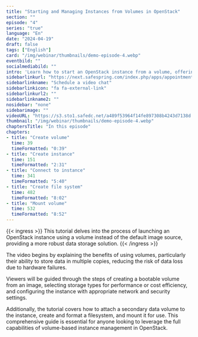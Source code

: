 ```yaml
---
title: "Starting and Managing Instances from Volumes in OpenStack"
section: ""
episode: "4"
series: "true"
language: "En"
date: "2024-04-19"
draft: false
tags: ["English"]
card: "/img/webinar/thumbnails/demo-episode-4.webp"
eventbild: ""
socialmediabild: ""
intro: 'Learn how to start an OpenStack instance from a volume, offering enhanced data resilience and storage options.'
sidebarlinkurl: "https://next.safespring.com/index.php/apps/appointments/embed/VOZl8W1TrMMEFQ%3D%3D/form"
sidebarlinkname: "Schedule a video chat"
sidebarlinkicon: "fa fa-external-link"
sidebarlinkurl2: ""
sidebarlinkname2: ""
nosidebar: "none"
sidebarimage: ""
videoURL: "https://s3.sto1.safedc.net/a489f53964f14fe897308b4243d7138d:processedvideos/safespring-demo-episode-4-start-instance-from-volume/master.m3u8"
thumbnail: "/img/webinar/thumbnails/demo-episode-4.webp"
chaptersTitle: "In this episode"
chapters:
- title: "Create volume"
  time: 39
  timeFormatted: "0:39"
- title: "Create instance"
  time: 151
  timeFormatted: "2:31"
- title: "Connect to instance"
  time: 341
  timeFormatted: "5:40"
- title: "Create file system"
  time: 482
  timeFormatted: "8:02"
- title: "Mount volume"
  time: 532
  timeFormatted: "8:52"
---
```


{{< ingress >}}
This tutorial delves into the process of launching an OpenStack instance using a volume instead of the default image source, providing a more robust data storage solution.
{{< /ingress >}}

 The video begins by explaining the benefits of using volumes, particularly their ability to store data in multiple copies, reducing the risk of data loss due to hardware failures. 

 Viewers will be guided through the steps of creating a bootable volume from an image, selecting storage types for performance or cost efficiency, and configuring the instance with appropriate network and security settings. 

 Additionally, the tutorial covers how to attach a secondary data volume to the instance, create and format a filesystem, and mount it for use. This comprehensive guide is essential for anyone looking to leverage the full capabilities of volume-based instance management in OpenStack.
